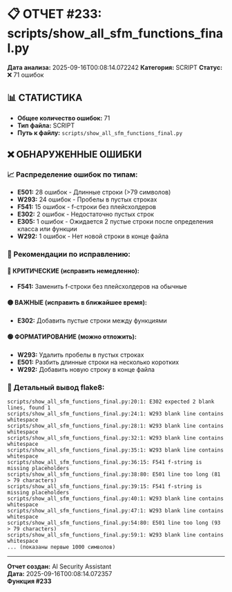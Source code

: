 # 📋 ОТЧЕТ #233: scripts/show_all_sfm_functions_final.py

**Дата анализа:** 2025-09-16T00:08:14.072242
**Категория:** SCRIPT
**Статус:** ❌ 71 ошибок

## 📊 СТАТИСТИКА

- **Общее количество ошибок:** 71
- **Тип файла:** SCRIPT
- **Путь к файлу:** `scripts/show_all_sfm_functions_final.py`

## ❌ ОБНАРУЖЕННЫЕ ОШИБКИ

### 📈 Распределение ошибок по типам:

- **E501:** 28 ошибок - Длинные строки (>79 символов)
- **W293:** 24 ошибок - Пробелы в пустых строках
- **F541:** 15 ошибок - f-строки без плейсхолдеров
- **E302:** 2 ошибок - Недостаточно пустых строк
- **E305:** 1 ошибок - Ожидается 2 пустые строки после определения класса или функции
- **W292:** 1 ошибок - Нет новой строки в конце файла

### 🎯 Рекомендации по исправлению:

#### 🔴 КРИТИЧЕСКИЕ (исправить немедленно):
- **F541:** Заменить f-строки без плейсхолдеров на обычные

#### 🟡 ВАЖНЫЕ (исправить в ближайшее время):
- **E302:** Добавить пустые строки между функциями

#### 🟢 ФОРМАТИРОВАНИЕ (можно отложить):
- **W293:** Удалить пробелы в пустых строках
- **E501:** Разбить длинные строки на несколько коротких
- **W292:** Добавить новую строку в конце файла

### 📝 Детальный вывод flake8:

```
scripts/show_all_sfm_functions_final.py:20:1: E302 expected 2 blank lines, found 1
scripts/show_all_sfm_functions_final.py:24:1: W293 blank line contains whitespace
scripts/show_all_sfm_functions_final.py:28:1: W293 blank line contains whitespace
scripts/show_all_sfm_functions_final.py:32:1: W293 blank line contains whitespace
scripts/show_all_sfm_functions_final.py:35:1: W293 blank line contains whitespace
scripts/show_all_sfm_functions_final.py:36:15: F541 f-string is missing placeholders
scripts/show_all_sfm_functions_final.py:38:80: E501 line too long (81 > 79 characters)
scripts/show_all_sfm_functions_final.py:39:15: F541 f-string is missing placeholders
scripts/show_all_sfm_functions_final.py:40:1: W293 blank line contains whitespace
scripts/show_all_sfm_functions_final.py:47:1: W293 blank line contains whitespace
scripts/show_all_sfm_functions_final.py:54:80: E501 line too long (93 > 79 characters)
scripts/show_all_sfm_functions_final.py:59:1: W293 blank line contains whitespace
... (показаны первые 1000 символов)
```

---
**Отчет создан:** AI Security Assistant  
**Дата:** 2025-09-16T00:08:14.072357  
**Функция #233**
